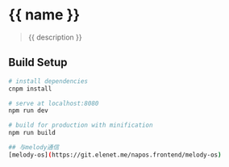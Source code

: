 # {{ name }}

> {{ description }}

## Build Setup

``` bash
# install dependencies
cnpm install

# serve at localhost:8080
npm run dev

# build for production with minification
npm run build

## 与melody通信
[melody-os](https://git.elenet.me/napos.frontend/melody-os)
